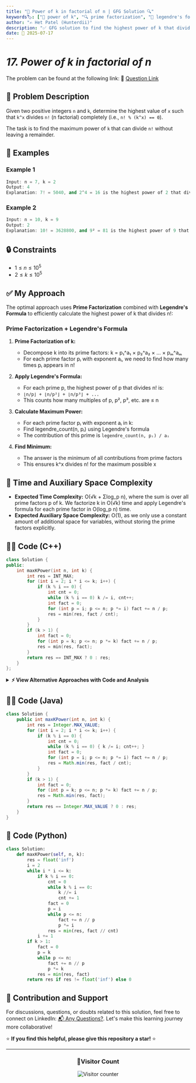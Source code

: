 ```yaml
---
title: "🧮 Power of k in factorial of n | GFG Solution 🔍"
keywords🏷️: ["🧮 power of k", "🔍 prime factorization", "📍 legendre's formula", "📈 factorial", "📘 GFG", "🏁 competitive programming", "📚 DSA"]
author: "✍️ Het Patel (Hunterdii)"
description: "✅ GFG solution to find the highest power of k that divides n! using prime factorization and Legendre's formula. 🚀"
date: 📅 2025-07-17
---
```


# *17. Power of k in factorial of n*

The problem can be found at the following link: 🔗 [Question Link](https://www.geeksforgeeks.org/problems/power-of-k-in-n-where-k-may-be-non-prime4206/1)

## **🧩 Problem Description**

Given two positive integers `n` and `k`, determine the highest value of `x` such that `k^x` divides `n!` (n factorial) completely (i.e., `n! % (k^x) == 0`).

The task is to find the maximum power of `k` that can divide `n!` without leaving a remainder.

## **📘 Examples**

### Example 1

```cpp
Input: n = 7, k = 2
Output: 4
Explanation: 7! = 5040, and 2^4 = 16 is the highest power of 2 that divides 5040.
```

### Example 2

```cpp
Input: n = 10, k = 9
Output: 2
Explanation: 10! = 3628800, and 9² = 81 is the highest power of 9 that divides 3628800.
```

## **🔒 Constraints**

* $1 \le n \le 10^5$
* $2 \le k \le 10^5$

## **✅ My Approach**

The optimal approach uses **Prime Factorization** combined with **Legendre's Formula** to efficiently calculate the highest power of k that divides n!:

### **Prime Factorization + Legendre's Formula**

1. **Prime Factorization of k:**
   * Decompose k into its prime factors: k = p₁^a₁ × p₂^a₂ × ... × pₘ^aₘ
   * For each prime factor pᵢ with exponent aᵢ, we need to find how many times pᵢ appears in n!

2. **Apply Legendre's Formula:**
   * For each prime p, the highest power of p that divides n! is:
   * `⌊n/p⌋ + ⌊n/p²⌋ + ⌊n/p³⌋ + ...`
   * This counts how many multiples of p, p², p³, etc. are ≤ n

3. **Calculate Maximum Power:**
   * For each prime factor pᵢ with exponent aᵢ in k:
   * Find legendre_count(n, pᵢ) using Legendre's formula
   * The contribution of this prime is `legendre_count(n, pᵢ) / aᵢ`

4. **Find Minimum:**
   * The answer is the minimum of all contributions from prime factors
   * This ensures k^x divides n! for the maximum possible x

## 📝 Time and Auxiliary Space Complexity

* **Expected Time Complexity:** O(√k + Σlog_p n), where the sum is over all prime factors p of k. We factorize k in O(√k) time and apply Legendre's formula for each prime factor in O(log_p n) time.
* **Expected Auxiliary Space Complexity:** O(1), as we only use a constant amount of additional space for variables, without storing the prime factors explicitly.

## **🧑‍💻 Code (C++)**

```cpp
class Solution {
public:
    int maxKPower(int n, int k) {
        int res = INT_MAX;
        for (int i = 2; i * i <= k; i++) {
            if (k % i == 0) {
                int cnt = 0;
                while (k % i == 0) k /= i, cnt++;
                int fact = 0;
                for (int p = i; p <= n; p *= i) fact += n / p;
                res = min(res, fact / cnt);
            }
        }
        if (k > 1) {
            int fact = 0;
            for (int p = k; p <= n; p *= k) fact += n / p;
            res = min(res, fact);
        }
        return res == INT_MAX ? 0 : res;
    }
};
```

<details>
<summary><b>⚡ View Alternative Approaches with Code and Analysis</b></summary>

## 📊 **2️⃣ Iterative Prime Factorization**

### 💡 Algorithm Steps:

1. Factor k by iterating through all potential divisors
2. Calculate Legendre's formula inline for each prime
3. Track minimum quotient across all prime factors
4. Single-pass optimization for better cache locality

```cpp
class Solution {
public:
    int maxKPower(int n, int k) {
        int ans = INT_MAX;
        for (int d = 2; d * d <= k; d++) {
            int exp = 0;
            while (k % d == 0) k /= d, exp++;
            if (exp) {
                int leg = 0;
                for (int pw = d; pw <= n; pw *= d) leg += n / pw;
                ans = min(ans, leg / exp);
            }
        }
        if (k > 1) {
            int leg = 0;
            for (int pw = k; pw <= n; pw *= k) leg += n / pw;
            ans = min(ans, leg);
        }
        return ans;
    }
};
```

### 📝 **Complexity Analysis:**

* **Time:** ⏱️ O(√k + log_p n) for each prime p
* **Auxiliary Space:** 💾 O(1) - constant space

### ✅ **Why This Approach?**

* Eliminates vector storage overhead
* Better cache performance with inline calculations
* Reduced memory allocations

## 📊 **3️⃣ Optimized Sieve-Based Approach**

### 💡 Algorithm Steps:

1. Use trial division up to √k only
2. Handle remaining prime factor efficiently
3. Minimize function calls and loops
4. Early termination when result becomes 0

```cpp
class Solution {
public:
    int maxKPower(int n, int k) {
        int result = INT_MAX;
        for (int i = 2; i * i <= k && k > 1; i++) {
            if (k % i == 0) {
                int count = 0;
                while (k % i == 0) k /= i, count++;
                int legendre = 0;
                for (long long p = i; p <= n; p *= i) legendre += n / p;
                result = min(result, legendre / count);
                if (result == 0) return 0;
            }
        }
        if (k > 1) {
            int legendre = 0;
            for (long long p = k; p <= n; p *= k) legendre += n / p;
            result = min(result, legendre);
        }
        return result == INT_MAX ? 0 : result;
    }
};
```

### 📝 **Complexity Analysis:**

* **Time:** ⏱️ O(√k + Σlog_p n) for primes p|k
* **Auxiliary Space:** 💾 O(1) - constant space

### ✅ **Why This Approach?**

* Early termination optimization
* Long long prevents overflow in multiplication
* Efficient prime factorization

## 📊 **4️⃣ Bit Manipulation Optimization**

### 💡 Algorithm Steps:

1. Handle powers of 2 separately using bit operations
2. Process odd factors with optimized loop
3. Use bit shifts for efficient division by 2
4. Combine results for final answer

```cpp
class Solution {
public:
    int maxKPower(int n, int k) {
        int ans = INT_MAX;
        if (k % 2 == 0) {
            int twos = __builtin_ctz(k);
            k >>= twos;
            int leg = n - __builtin_popcount(n);
            ans = min(ans, leg / twos);
        }
        for (int i = 3; i * i <= k; i += 2) {
            if (k % i == 0) {
                int exp = 0;
                while (k % i == 0) k /= i, exp++;
                int leg = 0;
                for (int p = i; p <= n; p *= i) leg += n / p;
                ans = min(ans, leg / exp);
            }
        }
        if (k > 1) {
            int leg = 0;
            for (int p = k; p <= n; p *= k) leg += n / p;
            ans = min(ans, leg);
        }
        return ans;
    }
};
```

### 📝 **Complexity Analysis:**

* **Time:** ⏱️ O(√k + log n) optimized for powers of 2
* **Auxiliary Space:** 💾 O(1) - constant space

### ✅ **Why This Approach?**

* Efficient handling of powers of 2
* Reduced iterations for odd numbers only
* Built-in functions for bit counting

## 🆚 **🔍 Comparison of Approaches**

| 🚀 **Approach**                    | ⏱️ **Time Complexity** | 💾 **Space Complexity** | ✅ **Pros**                        | ⚠️ **Cons**                           |
| ---------------------------------- | ---------------------- | ----------------------- | --------------------------------- | ------------------------------------- |
| 🔍 **Inline Factorization**       | 🟢 O(√k + Σlog_p n)    | 🟢 O(1)                 | 🚀 Minimal memory usage           | 💾 Repeated calculations              |
| 🔺 **Iterative Optimization**     | 🟢 O(√k + Σlog_p n)    | 🟢 O(1)                 | 🔧 Better cache locality         | 💾 Similar performance               |
| ⏰ **Sieve-Based Early Exit**     | 🟢 O(√k + Σlog_p n)    | 🟢 O(1)                 | 🚀 Early termination             | 🔄 Overflow handling needed          |
| 📊 **Bit Manipulation**           | 🟢 O(√k + log n)       | 🟢 O(1)                 | ⚡ Optimized for powers of 2     | 🔧 Complex bit operations            |

### 🏆 **Best Choice Recommendation**

| 🎯 **Scenario**                                    | 🎖️ **Recommended Approach**          | 🔥 **Performance Rating** |
| -------------------------------------------------- | ------------------------------------- | ------------------------- |
| ⚡ **General purpose**                               | 🥇 **Inline Factorization**          | ★★★★★                     |
| 📊 **Large k values**                               | 🥈 **Sieve-Based Early Exit**        | ★★★★☆                     |
| 🎯 **Powers of 2 heavy**                            | 🥉 **Bit Manipulation**              | ★★★★☆                     |
| 🚀 **Competitive programming**                      | 🏅 **Iterative Optimization**        | ★★★★★                     |

</details>

## **🧑‍💻 Code (Java)**

```java
class Solution {
    public int maxKPower(int n, int k) {
        int res = Integer.MAX_VALUE;
        for (int i = 2; i * i <= k; i++) {
            if (k % i == 0) {
                int cnt = 0;
                while (k % i == 0) { k /= i; cnt++; }
                int fact = 0;
                for (int p = i; p <= n; p *= i) fact += n / p;
                res = Math.min(res, fact / cnt);
            }
        }
        if (k > 1) {
            int fact = 0;
            for (int p = k; p <= n; p *= k) fact += n / p;
            res = Math.min(res, fact);
        }
        return res == Integer.MAX_VALUE ? 0 : res;
    }
}
```

## **🐍 Code (Python)**

```python
class Solution:
    def maxKPower(self, n, k):
        res = float('inf')
        i = 2
        while i * i <= k:
            if k % i == 0:
                cnt = 0
                while k % i == 0:
                    k //= i
                    cnt += 1
                fact = 0
                p = i
                while p <= n:
                    fact += n // p
                    p *= i
                res = min(res, fact // cnt)
            i += 1
        if k > 1:
            fact = 0
            p = k
            while p <= n:
                fact += n // p
                p *= k
            res = min(res, fact)
        return res if res != float('inf') else 0
```

## 🧠 Contribution and Support

For discussions, questions, or doubts related to this solution, feel free to connect on LinkedIn: [📬 Any Questions?](https://www.linkedin.com/in/patel-hetkumar-sandipbhai-8b110525a/). Let's make this learning journey more collaborative!

⭐ **If you find this helpful, please give this repository a star!** ⭐

---

<div align="center">
  <h3><b>📍Visitor Count</b></h3>
</div>

<p align="center">
  <img src="https://profile-counter.glitch.me/Hunterdii/count.svg" alt="Visitor counter" />
</p>
